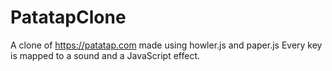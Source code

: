 # PatatapClone

A clone of https://patatap.com made using howler.js and paper.js
Every key is mapped to a sound and a JavaScript effect.
